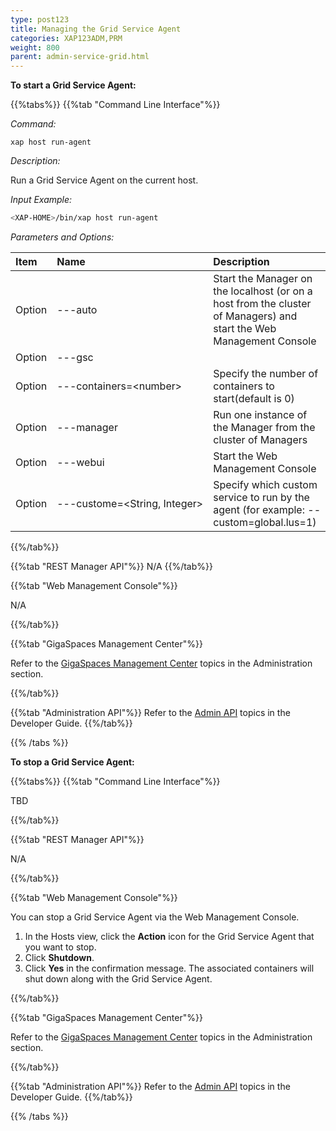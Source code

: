 ```yaml
---
type: post123
title: Managing the Grid Service Agent
categories: XAP123ADM,PRM 
weight: 800
parent: admin-service-grid.html
---
```

 
  

 
**To start a Grid Service Agent:**
<br>
 
 
{{%tabs%}}
{{%tab "Command Line Interface"%}}

*Command:*

`xap host run-agent`  

*Description:*
 
Run a Grid Service Agent on the current host.

*Input Example:*

```bash
<XAP-HOME>/bin/xap host run-agent
```

*Parameters and Options:*

| Item | Name | Description |
|:-----|:------|:------------|
|Option | ---auto |  Start the Manager on the localhost (or on a host from the cluster of Managers) and start the Web Management Console|
|Option | ---gsc  |  |
|Option | ---containers=\<number\>  | Specify the number of containers to start(default is 0) |
|Option | ---manager  | Run one instance of the Manager from the cluster of Managers |
|Option | ---webui  | Start the Web Management Console |
|Option | <nobr>---custome=\<String, Integer\><nobr>| Specify which custom service to run by the agent (for example: --custom=global.lus=1)|
 
{{%/tab%}}

{{%tab "REST Manager API"%}}
N/A
{{%/tab%}}


{{%tab "Web Management Console"%}}

N/A

{{%/tab%}}


{{%tab "GigaSpaces Management Center"%}}

Refer to the [GigaSpaces Management Center](./gigaspaces-management-center.html) topics in the Administration section.

{{%/tab%}}


{{%tab "Administration API"%}}
Refer to the [Admin API](../dev-java/administration-and-monitoring-overview.html) topics in the Developer Guide.
{{%/tab%}}

{{% /tabs %}}


**To stop a Grid Service Agent:**

{{%tabs%}}
{{%tab "Command Line Interface"%}}

TBD
 
{{%/tab%}}

{{%tab "REST Manager API"%}}

N/A

{{%/tab%}}


{{%tab "Web Management Console"%}}

You can stop a Grid Service Agent via the Web Management Console.

1. In the Hosts view, click the **Action** icon for the Grid Service Agent that you want to stop.
1. Click **Shutdown**.
1. Click **Yes** in the confirmation message. The associated containers will shut down along with the Grid Service Agent.

{{%/tab%}}


{{%tab "GigaSpaces Management Center"%}}

Refer to the [GigaSpaces Management Center](./gigaspaces-management-center.html) topics in the Administration section.

{{%/tab%}}


{{%tab "Administration API"%}}
Refer to the [Admin API](../dev-java/administration-and-monitoring-overview.html) topics in the Developer Guide.
{{%/tab%}}

{{% /tabs %}}